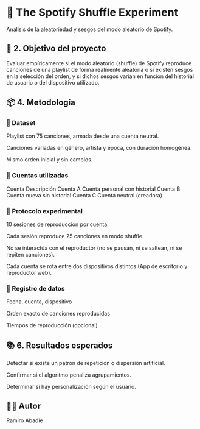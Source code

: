 # 🧩 The Spotify Shuffle Experiment
Análisis de la aleatoriedad y sesgos del modo aleatorio de Spotify.

## 🎯 2. Objetivo del proyecto
Evaluar empíricamente si el modo aleatorio (shuffle) de Spotify reproduce canciones de una playlist de forma realmente aleatoria o si existen sesgos en la selección del orden, y si dichos sesgos varían en función del historial de usuario o del dispositivo utilizado.

## 📦 4. Metodología
### 📁 Dataset
Playlist con 75 canciones, armada desde una cuenta neutral.

Canciones variadas en género, artista y época, con duración homogénea.

Mismo orden inicial y sin cambios.

### 👥 Cuentas utilizadas
Cuenta	Descripción
Cuenta A	Cuenta personal con historial
Cuenta B	Cuenta nueva sin historial
Cuenta C	Cuenta neutral (creadora)

### 🧪 Protocolo experimental
10 sesiones de reproducción por cuenta.

Cada sesión reproduce 25 canciones en modo shuffle.

No se interactúa con el reproductor (no se pausan, ni se saltean, ni se repiten canciones).

Cada cuenta se rota entre dos dispositivos distintos (App de escritorio y reproductor web).

### 📝 Registro de datos
Fecha, cuenta, dispositivo

Orden exacto de canciones reproducidas

Tiempos de reproducción (opcional)

## 📚 6. Resultados esperados
Detectar si existe un patrón de repetición o dispersión artificial.

Confirmar si el algoritmo penaliza agrupamientos.

Determinar si hay personalización según el usuario.

## 🧑‍💻 Autor
Ramiro Abadie
